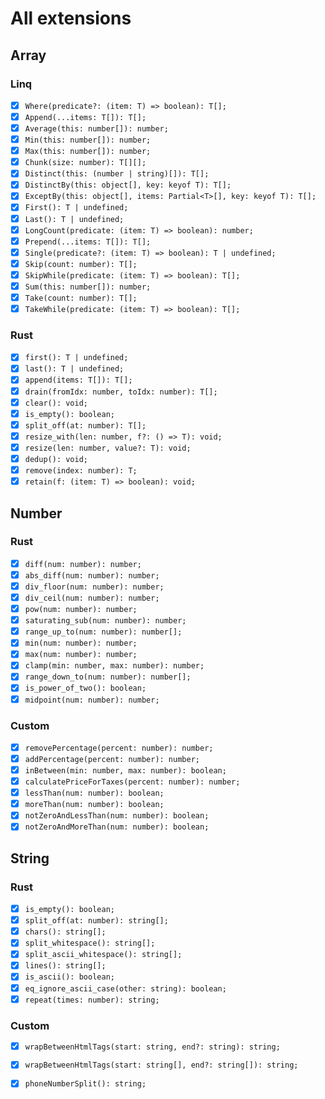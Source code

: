 # All extensions

## Array

### Linq

- [x] `Where(predicate?: (item: T) => boolean): T[];`
- [x] `Append(...items: T[]): T[];`
- [x] `Average(this: number[]): number;`
- [x] `Min(this: number[]): number;`
- [x] `Max(this: number[]): number;`
- [x] `Chunk(size: number): T[][];`
- [x] `Distinct(this: (number | string)[]): T[];`
- [x] `DistinctBy(this: object[], key: keyof T): T[];`
- [x] `ExceptBy(this: object[], items: Partial<T>[], key: keyof T): T[];`
- [x] `First(): T | undefined;`
- [x] `Last(): T | undefined;`
- [x] `LongCount(predicate: (item: T) => boolean): number;`
- [x] `Prepend(...items: T[]): T[];`
- [x] `Single(predicate?: (item: T) => boolean): T | undefined;`
- [x] `Skip(count: number): T[];`
- [x] `SkipWhile(predicate: (item: T) => boolean): T[];`
- [x] `Sum(this: number[]): number;`
- [x] `Take(count: number): T[];`
- [x] `TakeWhile(predicate: (item: T) => boolean): T[];`

### Rust

- [x] `first(): T | undefined;`
- [x] `last(): T | undefined;`
- [x] `append(items: T[]): T[];`
- [x] `drain(fromIdx: number, toIdx: number): T[];`
- [x] `clear(): void;`
- [x] `is_empty(): boolean;`
- [x] `split_off(at: number): T[];`
- [x] `resize_with(len: number, f?: () => T): void;`
- [x] `resize(len: number, value?: T): void;`
- [x] `dedup(): void;`
- [x] `remove(index: number): T;`
- [x] `retain(f: (item: T) => boolean): void;`

## Number

### Rust

- [x] `diff(num: number): number;`
- [x] `abs_diff(num: number): number;`
- [x] `div_floor(num: number): number;`
- [x] `div_ceil(num: number): number;`
- [x] `pow(num: number): number;`
- [x] `saturating_sub(num: number): number;`
- [x] `range_up_to(num: number): number[];`
- [x] `min(num: number): number;`
- [x] `max(num: number): number;`
- [x] `clamp(min: number, max: number): number;`
- [x] `range_down_to(num: number): number[];`
- [x] `is_power_of_two(): boolean;`
- [x] `midpoint(num: number): number;`

### Custom

- [x] `removePercentage(percent: number): number;`
- [x] `addPercentage(percent: number): number;`
- [x] `inBetween(min: number, max: number): boolean;`
- [x] `calculatePriceForTaxes(percent: number): number;`
- [x] `lessThan(num: number): boolean;`
- [x] `moreThan(num: number): boolean;`
- [x] `notZeroAndLessThan(num: number): boolean;`
- [x] `notZeroAndMoreThan(num: number): boolean;`

## String

### Rust

- [x] `is_empty(): boolean;`
- [x] `split_off(at: number): string[];`
- [x] `chars(): string[];`
- [x] `split_whitespace(): string[];`
- [x] `split_ascii_whitespace(): string[];`
- [x] `lines(): string[];`
- [x] `is_ascii(): boolean;`
- [x] `eq_ignore_ascii_case(other: string): boolean;`
- [x] `repeat(times: number): string;`

### Custom

- [x] `wrapBetweenHtmlTags(start: string, end?: string): string;`
- [x] `wrapBetweenHtmlTags(start: string[], end?: string[]): string;`
- [x] `phoneNumberSplit(): string;`

